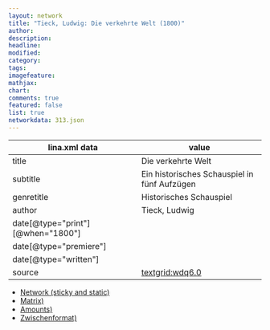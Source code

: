 ```yaml
---
layout: network
title: "Tieck, Ludwig: Die verkehrte Welt (1800)"
author:
description:
headline:
modified:
category:
tags:
imagefeature: 
mathjax: 
chart: 
comments: true
featured: false
list: true
networkdata: 313.json
---
```

lina.xml data  | value
------------- | -------------
title|Die verkehrte Welt
subtitle|Ein historisches Schauspiel in fünf Aufzügen
genretitle|Historisches Schauspiel
author|Tieck, Ludwig
date[@type="print"][@when="1800"]|
date[@type="premiere"]|
date[@type="written"]|
source|[textgrid:wdq6.0](https://textgridlab.org/1.0/tgcrud-public/rest/textgrid:wdq6.0/data)



* [Network (sticky and static)](/linas/network313)
* [Matrix)](/linas/matrix313)
* [Amounts)](/linas/amount313)
* [Zwischenformat)](/linas/lina313 )
